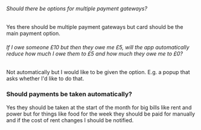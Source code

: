 ###### Should there be options for multiple payment gateways?
Yes there should be multiple payment gateways but card should be the main payment option.

###### If I owe someone £10 but then they owe me £5, will the app automatically reduce how much I owe them to £5 and how much they owe me to £0?
Not automatically but I would like to be given the option. E.g. a popup that asks whether I'd like to do that.

### Should payments be taken automatically?
Yes they should be taken at the start of the month for big bills like rent and power but for things like food for the week they should be paid for manually and if the cost of rent changes I should be notified.
